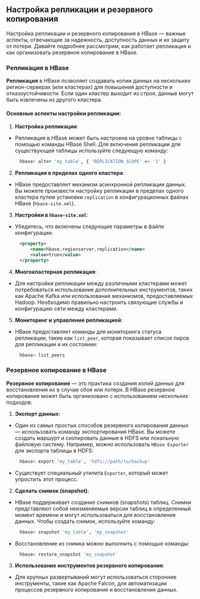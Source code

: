 ## Настройка репликации и резервного копирования

Настройка репликации и резервного копирования в HBase — важные аспекты, отвечающие за надежность, доступность данных и их защиту от потери. Давайте подробнее рассмотрим, как работает репликация и как организовать резервное копирование в HBase.

### Репликация в HBase

**Репликация** в HBase позволяет создавать копии данных на нескольких регион-серверах (или кластерах) для повышения доступности и отказоустойчивости. Если один кластер выходит из строя, данные могут быть извлечены из другого кластера.

#### Основные аспекты настройки репликации:

1. **Настройка репликации**:
- Репликация в HBase может быть настроена на уровне таблицы с помощью команды HBase Shell. Для включения репликации для существующей таблицы используйте следующую команду:
```bash
     hbase> alter 'my_table', { 'REPLICATION_SCOPE' => '1' }
```     


2. **Репликация в пределах одного кластера**:
- HBase предоставляет механизм асинхронной репликации данных. Вы можете произвести настройку репликации в пределах одного кластера путем установки `replication` в конфигурационных файлах HBase (`hbase-site.xml`).

3. **Настройки в `hbase-site.xml`**:
- Убедитесь, что включены следующие параметры в файле конфигурации:
```xml
     <property>
         <name>hbase.regionserver.replication</name>
         <value>true</value>
     </property>
```     


4. **Многокластерная репликация**:
- Для настройки репликации между различными кластерами может потребоваться использование дополнительных инструментов, таких как Apache Kafka или использование механизмов, предоставляемых Hadoop. Необходимо правильно настроить связующие службы и конфигурацию сети между кластерами.

5. **Мониторинг и управление репликацией**:
- HBase предоставляет команды для мониторинга статуса репликации, такие как `list_peer`, которая показывает список пиров для репликации и их состояние:
```bash
     hbase> list_peers
```     


### Резервное копирование в HBase

**Резервное копирование** — это практика создания копий данных для восстановления их в случае сбоя или потери. В HBase резервное копирование может быть организовано с использованием нескольких подходов:

1. **Экспорт данных**:
- Один из самых простых способов резервного копирования данных — использовать команду экспортирования HBase. Вы можете создать маршурт и скопировать данные в HDFS или локальную файловую систему. Например, можно использовать `HBase Exporter` для экспорта таблицы в HDFS:
```bash
     hbase> export 'my_table', 'hdfs://path/to/backup'
```     

- Существует специальный утилита `Exporter`, который может упростить этот процесс.

2. **Сделать снимок (snapshot)**:
- HBase поддерживает создание снимков (snapshots) таблиц. Снимки представляют собой неизменяемые версии таблиц в определенный момент времени и могут использоваться для восстановления данных. Чтобы создать снимок, используйте команду:
```bash
     hbase> snapshot 'my_table', 'my_snapshot'
```     

- Восстановление из снимка можно выполнить с помощью команды:
```bash
     hbase> restore_snapshot 'my_snapshot'
```     


3. **Использование инструментов резервного копирования**:
- Для крупных развертываний могут использоваться сторонние инструменты, такие как Apache Falcon, для автоматизации процессов резервного копирования и восстановления данных.